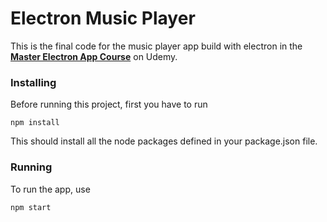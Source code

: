 # Electron Music Player
This is the final code for the music player app build with electron in the **[Master Electron App Course](/)** on Udemy.

### Installing
Before running this project, first you have to run

`npm install`

This should install all the node packages defined in your package.json file.

### Running

To run the app, use 

`npm start`